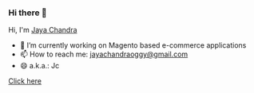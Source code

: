 ### Hi there 👋
Hi, I'm [Jaya Chandra](http://jayachandraoggy.github.io/) 


- 🔭 I’m currently working on Magento based e-commerce applications
- 📫 How to reach me: [jayachandraoggy@gmail.com](mailto:jayachandraoggy@gmail.com)
- 😄 a.k.a.: Jc

[Click here](http://jayachandraoggy.github.io/)
